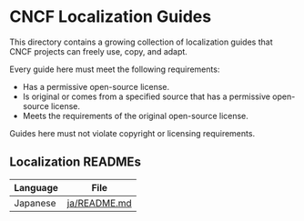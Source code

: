 # CNCF Localization Guides

This directory contains a growing collection of localization guides that CNCF
projects can freely use, copy, and adapt.

Every guide here must meet the following requirements:

- Has a permissive open-source license.
- Is original or comes from a specified source that has a permissive open-source
  license.
- Meets the requirements of the original open-source license.

Guides here must not violate copyright or licensing requirements.

## Localization READMEs

| Language | File                         |
| -------- | ---------------------------- |
| Japanese | [ja/README.md](ja/README.md) |
